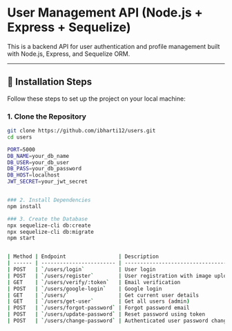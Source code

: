 # User Management API (Node.js + Express + Sequelize)

This is a backend API for user authentication and profile management built with Node.js, Express, and Sequelize ORM.

---

## 🚀 Installation Steps

Follow these steps to set up the project on your local machine:

### 1. Clone the Repository
```bash
git clone https://github.com/ibharti12/users.git
cd users

PORT=5000
DB_NAME=your_db_name
DB_USER=your_db_user
DB_PASS=your_db_password
DB_HOST=localhost
JWT_SECRET=your_jwt_secret


### 2. Install Dependencies
npm install

### 3. Create the Database
npx sequelize-cli db:create
npx sequelize-cli db:migrate
npm start


| Method | Endpoint                 | Description                         | Middleware                                |
| ------ | ------------------------ | ----------------------------------- | ----------------------------------------- |
| POST   | `/users/login`           | User login                          | `fieldValidator`                          |
| POST   | `/users/register`        | User registration with image upload | `upload.single("file")`, `fieldValidator` |
| GET    | `/users/verify/:token`   | Email verification                  | None                                      |
| POST   | `/users/google-login`    | Google login                        | None                                      |
| GET    | `/users/`                | Get current user details            | `auth`                                    |
| GET    | `/users/get-user`        | Get all users (admin)               | `auth`                                    |
| POST   | `/users/forgot-password` | Forgot password email               | `fieldValidator`                          |
| POST   | `/users/update-password` | Reset password using token          | `auth`, `fieldValidator`                  |
| POST   | `/users/change-password` | Authenticated user password change  | `auth`, `fieldValidator`                  |

